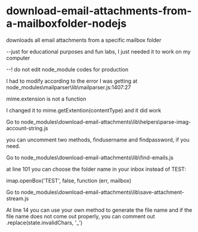 # download-email-attachments-from-a-mailboxfolder-nodejs
downloads all email attachments from a specific mailbox folder


--just for educational purposes and fun labs, I just needed it to work on my computer

--! do not edit node_module codes for production






I had to modify according to the error I was getting at node_modules\mailparser\lib\mailparser.js:1407:27

mime.extension is not a function

I changed it to mime.getExtention(contentType) and it did work

Go to node_modules\download-email-attachments\lib\helpers\parse-imag-account-string.js

you can uncomment two methods, findusername and findpassword, if you need.

Go to node_modules\download-email-attachments\lib\find-emails.js

at line 101 you can choose the folder name in your inbox instead of TEST:

imap.openBox('TEST', false, function (err, mailbox) 

Go to node_modules\download-email-attachments\lib\save-attachment-stream.js

At line 14 you can use your own method to generate the file name and if the file name does not come out properly, you can comment out .replace(state.invalidChars, '_')
